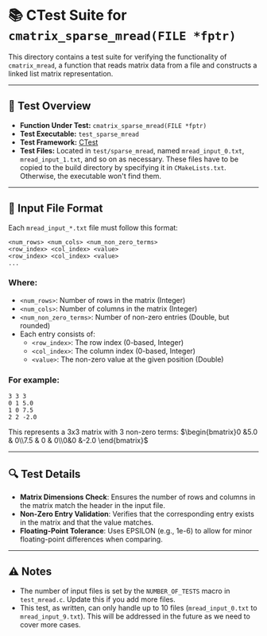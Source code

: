# 📚 CTest Suite for `cmatrix_sparse_mread(FILE *fptr)`

This directory contains a test suite for verifying the functionality of `cmatrix_mread`, a function that reads
matrix data from a file and constructs a linked list matrix representation.

---

## 🧪 Test Overview

- **Function Under Test:** `cmatrix_sparse_mread(FILE *fptr)`
- **Test Executable:** `test_sparse_mread`
- **Test Framework:**
  [CTest](https://cmake.org/cmake/help/latest/manual/ctest.1.html)
- **Test Files:** Located in `test/sparse_mread`, named `mread_input_0.txt`, `mread_input_1.txt`, and so on as
  necessary. These
  files have to be copied
  to the build directory by specifying it in `CMakeLists.txt`. Otherwise, the executable won't find them.

---

## 📝 Input File Format

Each `mread_input_*.txt` file must follow this format:

```
<num_rows> <num_cols> <num_non_zero_terms>
<row_index> <col_index> <value>
<row_index> <col_index> <value> 
...
```

### Where:

- `<num_rows>`: Number of rows in the matrix (Integer)
- `<num_cols>`: Number of columns in the matrix (Integer)
- `<num_non_zero_terms>`: Number of non-zero entries (Double, but rounded)
- Each entry consists of:
    - `<row_index>`: The row index (0-based, Integer)
    - `<col_index>`: The column index (0-based, Integer)
    - `<value>`: The non-zero value at the given position (Double)

### For example:

```
3 3 3
0 1 5.0
1 0 7.5
2 2 -2.0
```

This represents a 3x3 matrix with 3 non-zero terms:
$\begin{bmatrix}0 &5.0 & 0\\7.5 & 0 & 0\\0&0 &-2.0 \end{bmatrix}$

---

## 🔍 Test Details

- **Matrix Dimensions Check**: Ensures the number of rows and columns in the matrix match the header in the input file.
- **Non-Zero Entry Validation**: Verifies that the corresponding entry exists in the
  matrix and that the value matches.
- **Floating-Point Tolerance**: Uses EPSILON (e.g., 1e-6) to allow for minor floating-point differences when comparing.

---

## ⚠️ Notes

- The number of input files is set by the `NUMBER_OF_TESTS` macro in `test_mread.c`. Update this if you add more files.
- This test, as written, can only handle up to 10 files (`mread_input_0.txt` to `mread_input_9.txt`). This will be
  addressed
  in the future as we need to cover more cases.